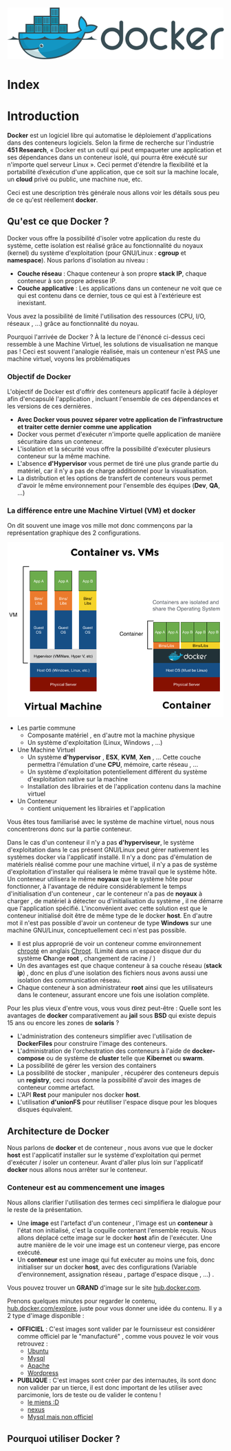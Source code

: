 <meta http-equiv='Content-Type' content='text/html; charset=utf-8' />
<style>
pre{background:#F8F8FF; border:black dashed 1px; padding:6px}
</style>

![docker_logo](./imgs/Docker_logo.png)

# Index

# <a name="Intro" /> Introduction

**Docker** est un logiciel libre qui automatise le déploiement d'applications dans des conteneurs logiciels. Selon la firme de recherche sur l'industrie __451 Research__, « Docker est un outil qui peut empaqueter une application et ses dépendances dans un conteneur isolé, qui pourra être exécuté sur n'importe quel serveur Linux ». Ceci permet d'étendre la flexibilité et la portabilité d’exécution d'une application, que ce soit sur la machine locale, un __cloud__ privé ou public, une machine nue, etc. 

Ceci est une description très générale nous allons voir les détails sous peu de ce qu'est réellement __docker__.

## <a name="whatIsDocker" /> Qu'est ce que Docker ?

Docker vous offre la possibilité d'isoler votre application du reste du système, cette isolation est réalisé grâce au fonctionnalité du noyaux (kernel) du système d'exploitation (pour GNU/Linux : __cgroup__ et __namespace__). Nous parlons d'isolation au niveau :

* **Couche réseau** : Chaque conteneur à son propre __stack IP__, chaque conteneur à son propre adresse IP.
* **Couche applicative** : Les applications dans un conteneur ne voit que ce qui est contenu dans ce dernier, tous ce qui est à l'extérieure est inexistant.

Vous avez la possibilité de limité l'utilisation des ressources (CPU, I/O, réseaux , ...) grâce au fonctionnalité du noyau. 

Pourquoi l'arrivée de Docker ? À la lecture de l'énoncé ci-dessus ceci ressemble à une Machine Virtuel, les solutions de visualisation ne manque pas !
Ceci est souvent l'analogie réalisée, mais un conteneur n'est PAS une machine virtuel, voyons les problématiques 

### <a name="Objectif" /> Objectif de Docker


L'objectif de Docker est d'offrir des conteneurs applicatif facile à déployer afin d'encapsulé l'application , incluant l'ensemble de ces dépendances et les versions de ces dernières.

* **Avec Docker vous pouvez séparer votre application de l'infrastructure et traiter cette dernier comme une application**
* Docker vous permet d'exécuter n'importe quelle application de manière sécuritaire dans un conteneur.
* L'isolation et la sécurité vous offre la possibilité d'exécuter plusieurs conteneur sur la même machine.
* L'absence __d'Hypervisor__ vous permet de tiré une plus grande partie du matériel, car il n'y a pas de charge additionnel pour la visualisation.
* La distribution et les options de transfert de conteneurs vous permet d'avoir le même environnement pour l'ensemble des équipes (__Dev__, __QA__, ...)


### <a name="docker_vs_vm" /> La différence entre une Machine Virtuel (VM) et docker

On dit souvent une image vos mille mot donc commençons par la représentation graphique des 2 configurations. 

![ContainerVsVM.png](./imgs/ContainerVsVM.png)

* Les partie commune 
    * Composante matériel , en d'autre mot la machine physique
    * Un système d'exploitation (Linux, Windows , ...)
* Une Machine Virtuel
    * Un système __d'hypervisor__ , __ESX__, __KVM__, __Xen__ , ... Cette couche permettra l'émulation d'une __CPU__, mémoire, carte réseau , ...
    * Un système d'exploitation potentiellement différent du système d'exploitation native sur la machine
    * Installation des librairies et de l'application contenu dans la machine virtuel
* Un Conteneur
    * contient uniquement les librairies et l'application 

Vous êtes tous familiarisé avec le système de machine virtuel, nous nous concentrerons donc sur la partie conteneur.

Dans le cas d'un conteneur il n'y a pas __d'hyperviseur__, le système d'exploitation dans le cas présent GNU/Linux peut gérer nativement les systèmes docker via l'applicatif installé. Il n'y a donc pas d'émulation de matériels réalisé comme pour une machine virtuel, il n'y a pas de système d'exploitation d'installer qui réalisera le même travail que le système hôte. 
Un conteneur utilisera le même **noyaux** que le système hôte pour fonctionner, à l'avantage de réduire considérablement le temps d'initialisation d'un conteneur , car le conteneur n'a pas de **noyaux** à charger , de matériel à détecter ou d'initialisation du système , il ne démarre que l'application spécifié. L'inconvénient avec cette solution est que le conteneur initialisé doit être de même type de le docker __host__. En d'autre mot il n'est pas possible d'avoir un conteneur de type __Windows__ sur une machine GNU/Linux, conceptuellement ceci n'est pas possible.

* Il est plus approprié de voir un conteneur comme environnement [chrooté](https://fr.wikipedia.org/wiki/Chroot) en anglais [Chroot](https://en.wikipedia.org/wiki/Chroot). (Limité dans un espace disque dur du système **Ch**ange **root** , changement de racine / )
* Un des avantages est que chaque conteneur à sa couche réseau (__stack ip__) , donc en plus d'une isolation des fichiers nous avons aussi une isolation des communication réseau. 
* Chaque conteneur à son administrateur **root** ainsi que les utilisateurs dans le conteneur, assurant encore une fois une isolation complète.

Pour les plus vieux d'entre vous, vous vous direz peut-être : Quelle sont les avantages de **docker** comparativement au __jail__ sous __BSD__ qui existe depuis 15 ans ou encore les zones de __solaris__ ?

* L'administration des conteneurs simplifier avec l'utilisation de __DockerFiles__ pour construire l'image des conteneurs.
* L'administration de l'orchestration des conteneurs à l'aide de __docker-compose__ ou de système de __cluster__ telle que __Kibernet__ ou __swarm__.
* La possibilité de gérer les version des containers
* La possibilité de stocker , manipuler , récupérer des conteneurs depuis un __registry__, ceci nous donne la possibilité d'avoir des images de conteneur comme artefact.
* L'API __Rest__ pour manipuler nos docker __host__.
* L'utilisation __d'unionFS__ pour réutiliser l'espace disque pour les bloques disques équivalent.

## <a name="Architecture" /> Architecture de Docker 

Nous parlons de __docker__ et de conteneur , nous avons vue que le docker __host__ est l'applicatif installer sur le système d'exploitation qui permet d'exécuter / isoler un conteneur. Avant d'aller plus loin sur l'applicatif __docker__ nous allons nous arrêter sur le conteneur. 

### <a name="ContainerAndImage" /> Conteneur est au commencement une images

Nous allons clarifier l'utilisation des termes ceci simplifiera le dialogue pour le reste de la présentation.

* Une **image** est l'artefact d'un conteneur , l'image est un __conteneur__ à l'état non initialisé, c'est la coquille contenant l'ensemble requis. Nous allons déplacé cette image sur le docker __host__ afin de l'exécuter. Une autre manière de le voir une image est un conteneur vierge, pas encore exécuté.
* Un **conteneur** est une image qui fut exécuter au moins une fois, donc initialiser sur un docker __host__, avec des configurations (Variable d'environnement, assignation réseau , partage d'espace disque , ...) .

Vous pouvez trouver un **GRAND** d'image sur le site [hub.docker.com](https://hub.docker.com/). 

Prenons quelques minutes pour regarder le contenu, [hub.docker.com/explore](https://hub.docker.com/explore/), juste pour vous donner une idée du contenu.
Il y a 2 type d'image disponible :

* **OFFICIEL** : C'est images sont valider par le fournisseur est considérer comme officiel par le "manufacturé" , comme vous pouvez le voir vous retrouvez :
    * [Ubuntu](https://hub.docker.com/_/ubuntu/)
    * [Mysql](https://hub.docker.com/_/mysql/)
    * [Apache](https://hub.docker.com/_/httpd/)
    * [Wordpress](https://hub.docker.com/_/wordpress/)
* **PUBLIQUE** : C'est images sont créer par des internautes, ils sont donc non valider par un tierce, il est donc important de les utiliser avec parcimonie, lors de teste ou de valider le contenu !
    * [le miens :D](https://hub.docker.com/u/x3rus/)
    * [nexus](https://hub.docker.com/r/sonatype/nexus/)
    * [Mysql mais non officiel](https://hub.docker.com/r/tozd/mysql/)


## <a name="whyUseDocker" /> Pourquoi utiliser Docker ?



